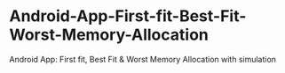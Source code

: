 # Android-App-First-fit-Best-Fit-Worst-Memory-Allocation
Android App: First fit, Best Fit &amp; Worst Memory Allocation with simulation
